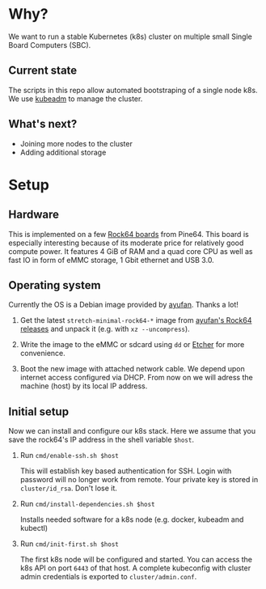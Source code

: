 # Why?

We want to run a stable Kubernetes (k8s) cluster on multiple small Single Board Computers (SBC).

## Current state

The scripts in this repo allow automated bootstraping of a single node k8s. We use [kubeadm](https://kubernetes.io/docs/reference/setup-tools/kubeadm/kubeadm/) to manage the cluster.

## What's next?

* Joining more nodes to the cluster
* Adding additional storage

# Setup

## Hardware

This is implemented on a few [Rock64 boards](http://wiki.pine64.org/index.php/ROCK64_Main_Page) from Pine64. This board is especially interesting because of its moderate price  for relatively good compute power. It features 4 GiB of RAM and a quad core CPU as well as fast IO in form of eMMC storage, 1 Gbit ethernet and USB 3.0.

## Operating system

Currently the OS is a Debian image provided by [ayufan](https://github.com/ayufan). Thanks a lot!

1. Get the latest `stretch-minimal-rock64-*` image from [ayufan's  Rock64 releases](https://github.com/ayufan-rock64/linux-build/releases/latest) and unpack it (e.g. with `xz --uncompress`).

2. Write the image to the eMMC or sdcard using `dd` or [Etcher](https://www.balena.io/etcher/) for more convenience.

3. Boot the new image with attached network cable. We depend upon internet access configured via DHCP. From now on we will adress the machine (host) by its local IP address.

## Initial setup

Now we can install and configure our k8s stack. Here we assume that you save the rock64's IP address in the shell variable `$host`.

1. Run `cmd/enable-ssh.sh $host`

   This will establish key based authentication for SSH. Login with password will no longer work from remote. Your private key is stored in `cluster/id_rsa`. Don't lose it.

2. Run `cmd/install-dependencies.sh $host`

   Installs needed software for a k8s node (e.g. docker, kubeadm and kubectl)

3. Run `cmd/init-first.sh $host`

   The first k8s node will be configured and started. You can access the k8s API on port `6443` of that host. A complete kubeconfig with cluster admin credentials is exported to `cluster/admin.conf`.